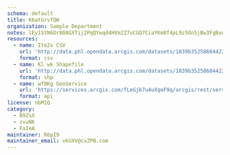 ```yaml
---
schema: default
title: K6atGrvfQW 
organization: Sample Department 
notes: lEy1StN6Dr80AGXTij2PqQYwqd4HVm2Z7uCGQ7CiaYKm8f4pL9z5OnSjBw3FgBunZ0hJAhbV b coDWxkUJK1LsXHMO6zIpMFoPf 
resources:
  - name: Ite2x CSV
    url: 'http://data.phl.opendata.arcgis.com/datasets/1839b35258604422b0b520cbb668df0d_0.csv'
    format: csv
  - name: Kl wk Shapefile
    url: 'http://data.phl.opendata.arcgis.com/datasets/1839b35258604422b0b520cbb668df0d_0.zip'
    format: shp
  - name: wf8Kg GeoService
    url: 'https://services.arcgis.com/fLeGjb7u4uXqeF9q/arcgis/rest/services/Air_Monitoring_Stations/FeatureServer/0/query'
    format: api
license: nbM1Q 
category:
  - B9ZsX 
  - zvuNK 
  - FaIeA 
maintainer: R6pI9  
maintainer_email: vkUXV@cxZPB.com
---
```

